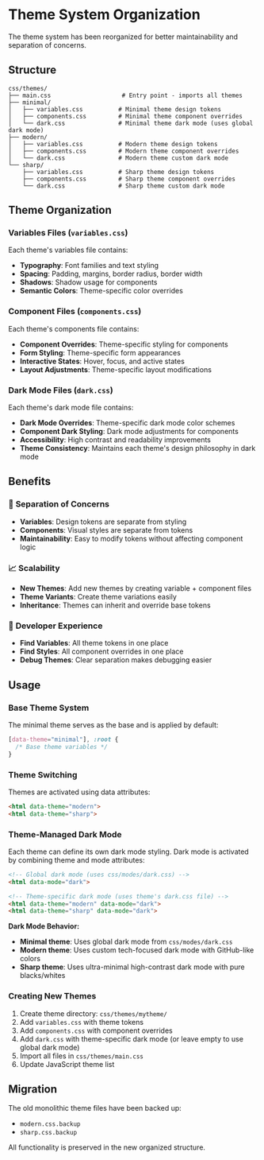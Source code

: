 # Theme System Organization

The theme system has been reorganized for better maintainability and separation of concerns.

## Structure

```
css/themes/
├── main.css                    # Entry point - imports all themes
├── minimal/
│   ├── variables.css          # Minimal theme design tokens
│   ├── components.css         # Minimal theme component overrides
│   └── dark.css               # Minimal theme dark mode (uses global dark mode)
├── modern/
│   ├── variables.css          # Modern theme design tokens
│   ├── components.css         # Modern theme component overrides
│   └── dark.css               # Modern theme custom dark mode
└── sharp/
    ├── variables.css          # Sharp theme design tokens
    ├── components.css         # Sharp theme component overrides
    └── dark.css               # Sharp theme custom dark mode
```

## Theme Organization

### Variables Files (`variables.css`)
Each theme's variables file contains:
- **Typography**: Font families and text styling
- **Spacing**: Padding, margins, border radius, border width
- **Shadows**: Shadow usage for components
- **Semantic Colors**: Theme-specific color overrides

### Component Files (`components.css`)
Each theme's components file contains:
- **Component Overrides**: Theme-specific styling for components
- **Form Styling**: Theme-specific form appearances
- **Interactive States**: Hover, focus, and active states
- **Layout Adjustments**: Theme-specific layout modifications

### Dark Mode Files (`dark.css`)
Each theme's dark mode file contains:
- **Dark Mode Overrides**: Theme-specific dark mode color schemes
- **Component Dark Styling**: Dark mode adjustments for components
- **Accessibility**: High contrast and readability improvements
- **Theme Consistency**: Maintains each theme's design philosophy in dark mode

## Benefits

### 🎯 **Separation of Concerns**
- **Variables**: Design tokens are separate from styling
- **Components**: Visual styles are separate from tokens
- **Maintainability**: Easy to modify tokens without affecting component logic

### 📈 **Scalability**
- **New Themes**: Add new themes by creating variable + component files
- **Theme Variants**: Create theme variations easily
- **Inheritance**: Themes can inherit and override base tokens

### 🔧 **Developer Experience**
- **Find Variables**: All theme tokens in one place
- **Find Styles**: All component overrides in one place
- **Debug Themes**: Clear separation makes debugging easier

## Usage

### Base Theme System
The minimal theme serves as the base and is applied by default:
```css
[data-theme="minimal"], :root {
  /* Base theme variables */
}
```

### Theme Switching
Themes are activated using data attributes:
```html
<html data-theme="modern">
<html data-theme="sharp">
```

### Theme-Managed Dark Mode
Each theme can define its own dark mode styling. Dark mode is activated by combining theme and mode attributes:
```html
<!-- Global dark mode (uses css/modes/dark.css) -->
<html data-mode="dark">

<!-- Theme-specific dark mode (uses theme's dark.css file) -->
<html data-theme="modern" data-mode="dark">
<html data-theme="sharp" data-mode="dark">
```

**Dark Mode Behavior:**
- **Minimal theme**: Uses global dark mode from `css/modes/dark.css`
- **Modern theme**: Uses custom tech-focused dark mode with GitHub-like colors
- **Sharp theme**: Uses ultra-minimal high-contrast dark mode with pure blacks/whites

### Creating New Themes
1. Create theme directory: `css/themes/mytheme/`
2. Add `variables.css` with theme tokens
3. Add `components.css` with component overrides
4. Add `dark.css` with theme-specific dark mode (or leave empty to use global dark mode)
5. Import all files in `css/themes/main.css`
6. Update JavaScript theme list

## Migration

The old monolithic theme files have been backed up:
- `modern.css.backup`
- `sharp.css.backup`

All functionality is preserved in the new organized structure.
